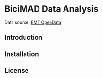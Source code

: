 # BiciMAD Data Analysis

Data source: [EMT OpenData](http://opendata.emtmadrid.es)

## Introduction

## Installation

## License